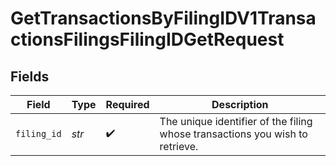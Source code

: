 # GetTransactionsByFilingIDV1TransactionsFilingsFilingIDGetRequest


## Fields

| Field                                                                                         | Type                                                                                          | Required                                                                                      | Description                                                                                   |
| --------------------------------------------------------------------------------------------- | --------------------------------------------------------------------------------------------- | --------------------------------------------------------------------------------------------- | --------------------------------------------------------------------------------------------- |
| `filing_id`                                                                                   | *str*                                                                                         | :heavy_check_mark:                                                                            | The unique identifier of the filing<br/>        whose transactions you wish to retrieve.<br/>         |